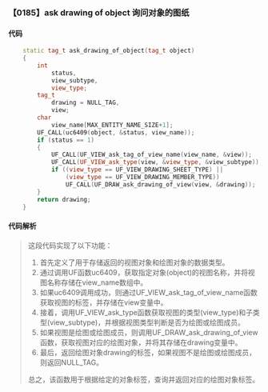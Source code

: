 ### 【0185】ask drawing of object 询问对象的图纸

#### 代码

```cpp
    static tag_t ask_drawing_of_object(tag_t object)  
    {  
        int  
            status,  
            view_subtype,  
            view_type;  
        tag_t  
            drawing = NULL_TAG,  
            view;  
        char  
            view_name[MAX_ENTITY_NAME_SIZE+1];  
        UF_CALL(uc6409(object, &status, view_name));  
        if (status == 1)  
        {  
            UF_CALL(UF_VIEW_ask_tag_of_view_name(view_name, &view));  
            UF_CALL(UF_VIEW_ask_type(view, &view_type, &view_subtype));  
            if ((view_type == UF_VIEW_DRAWING_SHEET_TYPE) ||  
                (view_type == UF_VIEW_DRAWING_MEMBER_TYPE))  
                UF_CALL(UF_DRAW_ask_drawing_of_view(view, &drawing));  
        }  
        return drawing;  
    }

```

#### 代码解析

> 这段代码实现了以下功能：
>
> 1. 首先定义了用于存储返回的视图对象和绘图对象的数据类型。
> 2. 通过调用UF函数uc6409，获取指定对象(object)的视图名称，并将视图名称存储在view_name数组中。
> 3. 如果uc6409调用成功，则通过UF_VIEW_ask_tag_of_view_name函数获取视图的标签，并存储在view变量中。
> 4. 接着，调用UF_VIEW_ask_type函数获取视图的类型(view_type)和子类型(view_subtype)，并根据视图类型判断是否为绘图或绘图成员。
> 5. 如果视图是绘图或绘图成员，则调用UF_DRAW_ask_drawing_of_view函数，获取视图对应的绘图对象，并将其存储在drawing变量中。
> 6. 最后，返回绘图对象drawing的标签，如果视图不是绘图或绘图成员，则返回NULL_TAG。
>
> 总之，该函数用于根据给定的对象标签，查询并返回对应的绘图对象标签。
>
